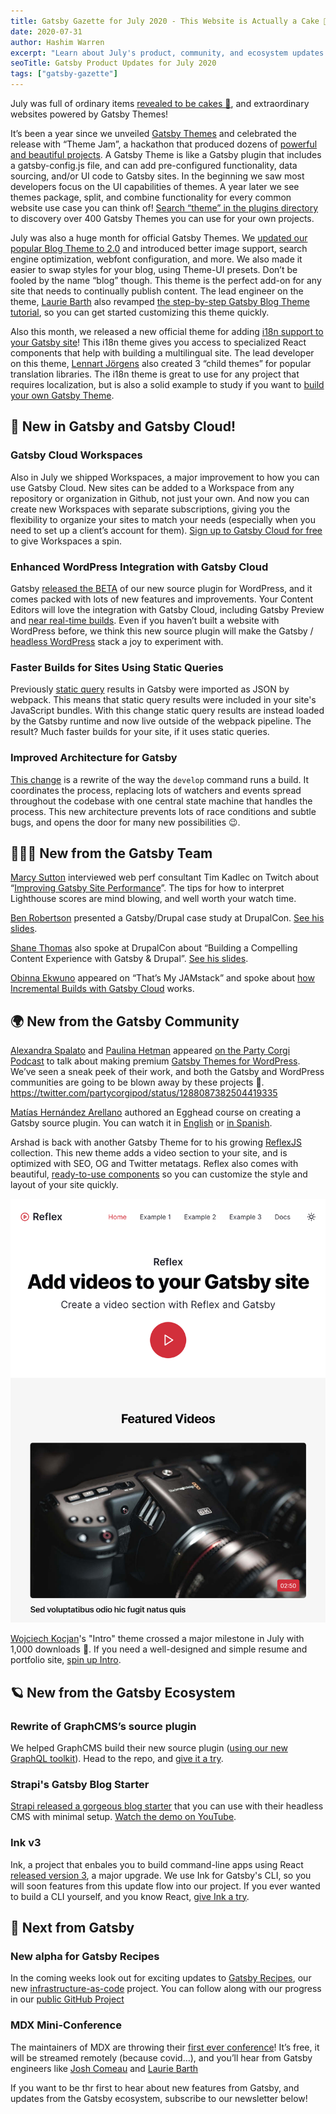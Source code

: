 ```yaml
---
title: Gatsby Gazette for July 2020 - This Website is Actually a Cake 🍰 Edition
date: 2020-07-31
author: Hashim Warren
excerpt: "Learn about July's product, community, and ecosystem updates. This includes new Gatsby Themes and an update to Incremental Builds"
seoTitle: Gatsby Product Updates for July 2020
tags: ["gatsby-gazette"]
---
```


July was full of ordinary items [revealed to be cakes 🍰](https://www.esquire.com/entertainment/tv/a33313974/cake-meme-explained/), and extraordinary websites powered by Gatsby Themes!

It’s been a year since we unveiled [Gatsby Themes](/docs/themes/what-are-gatsby-themes/) and celebrated the release with “Theme Jam”, a hackathon that produced dozens of [powerful and beautiful projects](https://themejam.gatsbyjs.org/showcase). A Gatsby Theme is like a Gatsby plugin that includes a gatsby-config.js file, and can add pre-configured functionality, data sourcing, and/or UI code to Gatsby sites. In the beginning we saw most developers focus on the UI capabilities of themes. A year later we see themes package, split, and combine functionality for every common website use case you can think of! [Search “theme” in the plugins directory](https://www.gatsbyjs.org/plugins/?=theme) to discovery over 400 Gatsby Themes you can use for your own projects.

July was also a huge month for official Gatsby Themes. We [updated our popular Blog Theme to 2.0](/blog/2020-07-08-blog-2.0/) and introduced better image support, search engine optimization, webfont configuration, and more. We also made it easier to swap styles for your blog, using Theme-UI presets. Don’t be fooled by the name “blog” though. This theme is the perfect add-on for any site that needs to continually publish content. The lead engineer on the theme, [Laurie Barth](https://laurieontech.com/) also revamped [the step-by-step Gatsby Blog Theme tutorial](https://www.gatsbyjs.org/tutorial/using-a-theme/), so you can get started customizing this theme quickly.

Also this month, we released a new official theme for adding [i18n support to your Gatsby site](https://www.gatsbyjs.org/blog/2020-07-28-introducing-gatsby-i18n-theme/)! This i18n theme gives you access to specialized React components that help with building a multilingual site. The lead developer on this theme, [Lennart Jörgens](/https://www.lekoarts.de/) also created 3 “child themes” for popular translation libraries. The i18n theme is great to use for any project that requires localization, but is also a solid example to study if you want to [build your own Gatsby Theme](/tutorial/building-a-theme/).

## 🚀 New in Gatsby and Gatsby Cloud!

### Gatsby Cloud Workspaces

Also in July we shipped Workspaces, a major improvement to how you can use Gatsby Cloud. New sites can be added to a Workspace from any repository or organization in Github, not just your own. And now you can create new Workspaces with separate subscriptions, giving you the flexibility to organize your sites to match your needs (especially when you need to set up a client’s account for them). [Sign up to Gatsby Cloud for free](https://www.gatsbyjs.com/dashboard/signup) to give Workspaces a spin.

### Enhanced WordPress Integration with Gatsby Cloud

Gatsby [released the BETA](/blog/2020-07-07-wordpress-source-beta/) of our new source plugin for WordPress, and it comes packed with lots of new features and improvements. Your Content Editors will love the integration with Gatsby Cloud, including Gatsby Preview and [near real-time builds](https://willit.build/details/type/blog/source/wordpress/page-count/512). Even if you haven’t built a website with WordPress before, we think this new source plugin will make the Gatsby / [headless WordPress](/docs/glossary/headless-wordpress/) stack a joy to experiment with.

### Faster Builds for Sites Using Static Queries

Previously [static query](https://www.gatsbyjs.org/docs/static-query/) results in Gatsby were imported as JSON by webpack. This means that static query results were included in your site's JavaScript bundles. With this change static query results are instead loaded by the Gatsby runtime and now live outside of the webpack pipeline. The result? Much faster builds for your site, if it uses static queries.

### Improved Architecture for Gatsby

[This change](https://github.com/gatsbyjs/gatsby/pull/25716) is a rewrite of the way the `develop` command runs a build. It coordinates the process, replacing lots of watchers and events spread throughout the codebase with one central state machine that handles the process. This new architecture prevents lots of race conditions and subtle bugs, and opens the door for many new possibilities 😉.

## 👩🏽‍🚀 New from the Gatsby Team

[Marcy Sutton](https://marcysutton.com/) interviewed web perf consultant Tim Kadlec on Twitch about “[Improving Gatsby Site Performance](https://www.twitch.tv/videos/695416111)”. The tips for how to interpret Lighthouse scores are mind blowing, and well worth your watch time.

[Ben Robertson](https://benrobertson.io/) presented a Gatsby/Drupal case study at DrupalCon. [See his slides](https://noti.st/benrobertson/pfuJPT/magmutual-com-on-the-jamstack-with-gatsby-and-drupal-8).

[Shane Thomas](https://twitter.com/smthomas3) also spoke at DrupalCon about “Building a Compelling Content Experience with Gatsby & Drupal”. [See his slides](https://docs.google.com/presentation/d/1IWAlrTs3ODLVd0k2UMLA5_0fF_ukvDTrrEE43M65De8/edit#slide=id.g854bc15f1e_0_25).

[Obinna Ekwuno](https://twitter.com/Obinnaspeaks) appeared on “That’s My JAMstack” and spoke about [how Incremental Builds with Gatsby Cloud](https://thatsmyjamstack.com/posts/obinna-ekwuno/) works.

## 🌍 New from the Gatsby Community

[Alexandra Spalato](https://alexandraspalato.com/) and [Paulina Hetman](https://pehaa.com/) appeared [on the Party Corgi Podcast](https://party-corgi-podcast.simplecast.com/episodes/the-first-commercial-gatsby-wordpress-themes-with-alexandra-spalato-and-paulina-hetman) to talk about making premium [Gatsby Themes for WordPress](https://gatsbywpthemes.com/). We’ve seen a sneak peek of their work, and both the Gatsby and WordPress communities are going to be blown away by these projects 🚀.
https://twitter.com/partycorgipod/status/1288087382504419335

[Matías Hernández Arellano](https://matiashernandez.dev/) authored an Egghead course on creating a Gatsby source plugin. You can watch it in [English](https://egghead.io/playlists/creating-a-gatsby-source-plugin-3f01) or [in Spanish](https://egghead.io/playlists/creacion-de-un-plugin-de-gatsby-desde-cero-5c8b).

Arshad is back with another Gatsby Theme for to his growing [ReflexJS](https://reflexjs.org/) collection. This new theme adds a video section to your site, and is optimized with SEO, OG and Twitter metatags. Reflex also comes with beautiful, [ready-to-use components](https://reflexjs.org/library/blocks) so you can customize the style and layout of your site quickly.

![Reflex screenshot](./reflex.png)

[Wojciech Kocjan](https://kocjan.net/)'s "Intro" theme crossed a major milestone in July with 1,000 downloads 🎉. If you need a well-designed and simple resume and portfolio site, [spin up Intro](https://github.com/wkocjan/gatsby-theme-intro).

## 🪐 New from the Gatsby Ecosystem

### Rewrite of GraphCMS’s source plugin

We helped GraphCMS build their new source plugin ([using our new GraphQL toolkit](http://github.com/vladar/gatsby-graphql-toolkitgithub.com/vladar/gatsby-graphql-toolkit)). Head to the repo, and [give it a try](https://github.com/GraphCMS/gatsby-source-graphcms/).

### Strapi's Gatsby Blog Starter

[Strapi released a gorgeous blog starter](https://strapi.io/blog/strapi-starter-gatsby-blog-v2) that you can use with their headless CMS with minimal setup. [Watch the demo on YouTube](https://youtu.be/wsFuSebpv0I).

### Ink v3

Ink, a project that enbales you to build command-line apps using React [released version 3](https://vadimdemedes.com/posts/ink-3), a major upgrade. We use Ink for Gatsby's CLI, so you will soon features from this update flow into our project. If you ever wanted to build a CLI yourself, and you know React, [give Ink a try](https://github.com/vadimdemedes/ink).

## 💫 Next from Gatsby

### New alpha for Gatsby Recipes

In the coming weeks look out for exciting updates to [Gatsby Recipes](/blog/2020-04-15-announcing-gatsby-recipes/), our new [infrastructure-as-code](docs/glossary/infrastructure-as-code/) project. You can follow along with our progress in our [public GitHub Project](https://github.com/gatsbyjs/gatsby/projects/20)

### MDX Mini-Conference

The maintainers of MDX are throwing their [first ever conference](https://mdxjs.com/conf/)! It’s free, it will be streamed remotely (because covid…), and you’ll hear from Gatsby engineers like [Josh Comeau](https://joshwcomeau.com/) and [Laurie Barth](https://laurieontech.com/)

If you want to be thr first to hear about new features from Gatsby, and updates from the Gatsby ecosystem, subscribe to our newsletter below!
